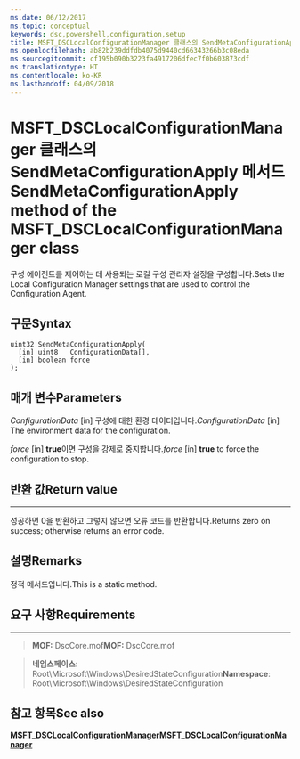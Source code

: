```yaml
---
ms.date: 06/12/2017
ms.topic: conceptual
keywords: dsc,powershell,configuration,setup
title: MSFT_DSCLocalConfigurationManager 클래스의 SendMetaConfigurationApply 메서드
ms.openlocfilehash: ab82b239ddfdb4075d9440cd66343266b3c08eda
ms.sourcegitcommit: cf195b090b3223fa4917206dfec7f0b603873cdf
ms.translationtype: HT
ms.contentlocale: ko-KR
ms.lasthandoff: 04/09/2018
---
```

# <a name="sendmetaconfigurationapply-method-of-the-msftdsclocalconfigurationmanager-class"></a><span data-ttu-id="fbecd-103">MSFT_DSCLocalConfigurationManager 클래스의 SendMetaConfigurationApply 메서드</span><span class="sxs-lookup"><span data-stu-id="fbecd-103">SendMetaConfigurationApply method of the MSFT_DSCLocalConfigurationManager class</span></span>

<span data-ttu-id="fbecd-104">구성 에이전트를 제어하는 데 사용되는 로컬 구성 관리자 설정을 구성합니다.</span><span class="sxs-lookup"><span data-stu-id="fbecd-104">Sets the Local Configuration Manager settings that are used to control the Configuration Agent.</span></span>

<a name="syntax"></a><span data-ttu-id="fbecd-105">구문</span><span class="sxs-lookup"><span data-stu-id="fbecd-105">Syntax</span></span>
------

```mof
uint32 SendMetaConfigurationApply(
  [in] uint8   ConfigurationData[],
  [in] boolean force
);
```

<a name="parameters"></a><span data-ttu-id="fbecd-106">매개 변수</span><span class="sxs-lookup"><span data-stu-id="fbecd-106">Parameters</span></span>
----------

<span data-ttu-id="fbecd-107">*ConfigurationData* \[in\] 구성에 대한 환경 데이터입니다.</span><span class="sxs-lookup"><span data-stu-id="fbecd-107">*ConfigurationData* \[in\] The environment data for the configuration.</span></span>

<span data-ttu-id="fbecd-108">*force* \[in\] **true**이면 구성을 강제로 중지합니다.</span><span class="sxs-lookup"><span data-stu-id="fbecd-108">*force* \[in\] **true** to force the configuration to stop.</span></span>

## <a name="return-value"></a><span data-ttu-id="fbecd-109">반환 값</span><span class="sxs-lookup"><span data-stu-id="fbecd-109">Return value</span></span>
------------

<span data-ttu-id="fbecd-110">성공하면 0을 반환하고 그렇지 않으면 오류 코드를 반환합니다.</span><span class="sxs-lookup"><span data-stu-id="fbecd-110">Returns zero on success; otherwise returns an error code.</span></span>

## <a name="remarks"></a><span data-ttu-id="fbecd-111">설명</span><span class="sxs-lookup"><span data-stu-id="fbecd-111">Remarks</span></span>

<span data-ttu-id="fbecd-112">정적 메서드입니다.</span><span class="sxs-lookup"><span data-stu-id="fbecd-112">This is a static method.</span></span>

## <a name="requirements"></a><span data-ttu-id="fbecd-113">요구 사항</span><span class="sxs-lookup"><span data-stu-id="fbecd-113">Requirements</span></span>
------------
><span data-ttu-id="fbecd-114">**MOF:** DscCore.mof</span><span class="sxs-lookup"><span data-stu-id="fbecd-114">**MOF:** DscCore.mof</span></span>

><span data-ttu-id="fbecd-115">**네임스페이스**: Root\Microsoft\Windows\DesiredStateConfiguration</span><span class="sxs-lookup"><span data-stu-id="fbecd-115">**Namespace**: Root\Microsoft\Windows\DesiredStateConfiguration</span></span>


## <a name="see-also"></a><span data-ttu-id="fbecd-116">참고 항목</span><span class="sxs-lookup"><span data-stu-id="fbecd-116">See also</span></span>


[<span data-ttu-id="fbecd-117">**MSFT_DSCLocalConfigurationManager**</span><span class="sxs-lookup"><span data-stu-id="fbecd-117">**MSFT_DSCLocalConfigurationManager**</span></span>](msft-dsclocalconfigurationmanager.md)